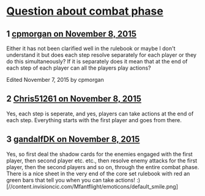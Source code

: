 # [Question about combat phase](https://community.fantasyflightgames.com/topic/193111-question-about-combat-phase/)

## 1 [cpmorgan on November 8, 2015](https://community.fantasyflightgames.com/topic/193111-question-about-combat-phase/?do=findComment&comment=1884550)

Either it has not been clarified well in the rulebook or maybe I don't  understand it but does each step resolve separately for each player or they do this simultaneously? If it is separately does it mean that at the end of each step of each player can all the players play actions?

Edited November 7, 2015 by cpmorgan

## 2 [Chris51261 on November 8, 2015](https://community.fantasyflightgames.com/topic/193111-question-about-combat-phase/?do=findComment&comment=1884599)

Yes, each step is seperate, and yes, players can take actions at the end of each step. Everything starts with the first player and goes from there.

## 3 [gandalfDK on November 8, 2015](https://community.fantasyflightgames.com/topic/193111-question-about-combat-phase/?do=findComment&comment=1884782)

Yes, so first deal the shadow cards for the enemies engaged with the first player, then second player etc. etc., then resolve enemy attacks for the first player, then the second players and so on, through the entire combat phase. There is a nice sheet in the very end of the core set rulebook with red an green bars that tell you when you can take actions! :) [//content.invisioncic.com/Mfantflight/emoticons/default_smile.png]

